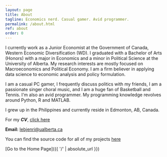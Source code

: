 ```yaml
---
layout: page
title: About
tagline: Economics nerd. Casual gamer. Avid programmer.
permalink: /about.html
ref: about
order: 0
---
```


I currently work as a Junior Economist at the Government of Canada, Western Economic Diversification (WD). I graduated with a Bachelor of Arts (Honors) with a major in Economics and a minor in Political Science at the University of Alberta. My research interests are mostly focused on Macroeconomics and Political Economy. I am a firm believer in applying data science to economic analysis and policy formulation.

I am a casual PC gamer, I frequently discuss politics with my friends, I am a passionate singer choral music, and I am a huge fan of Basketball and Tennis. I'm also an avid programmer. My programming knowledge revolves around Python, R and MATLAB. 

I grew up in the Philippines and currently reside in Edmonton, AB, Canada.

For my **_CV_**, [click here](CV_Draft.pdf)

**Email:** [lebjenri@ualberta.ca](mailto:lebjenri@ualberta.ca?subject=[GitHub]%20Source%20Han%20Sans)

You can find the source code for all of my projects [here](https://github.com/lj-valencia)

[Go to the Home Page]({{ '/' | absolute_url }})
